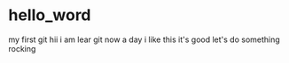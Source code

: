 # hello_word
my first git
hii i am lear git now a day 
i like this it's good 
let's do something rocking
